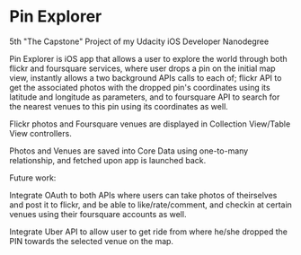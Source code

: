 # Pin Explorer
5th "The Capstone" Project of my Udacity iOS Developer Nanodegree

Pin Explorer is iOS app that allows a user to explore the world through both flickr and foursquare services, where user drops a pin on the initial map view, instantly allows a two background APIs calls to each of; flickr API to get the associated photos with the dropped pin's coordinates using its latitude and longitude as parameters, and to foursquare API to search for the nearest venues to this pin using its coordinates as well.

Flickr photos and Foursquare venues are displayed in Collection View/Table View controllers.

Photos and Venues are saved into Core Data using one-to-many relationship, and fetched upon app is launched back.

Future work:

Integrate OAuth to both APIs where users can take photos of theirselves and post it to flickr, and be able to like/rate/comment, and checkin at certain venues using their foursquare accounts as well.

Integrate Uber API to allow user to get ride from where he/she dropped the PIN towards the selected venue on the map.
